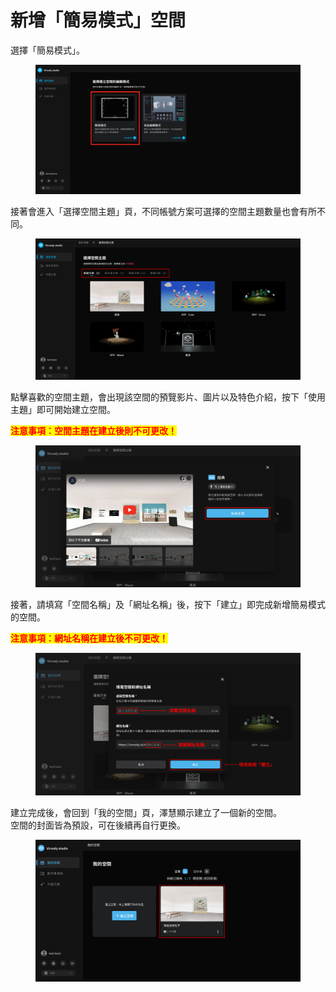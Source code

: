# 新增「簡易模式」空間

選擇「簡易模式」。

<figure><img src="../../.gitbook/assets/截圖 2023-03-17 下午2.49.07 (1).png" alt=""><figcaption></figcaption></figure>



接著會進入「選擇空間主題」頁，不同帳號方案可選擇的空間主題數量也會有所不同。

<figure><img src="../../.gitbook/assets/Frame 9 (4).png" alt=""><figcaption></figcaption></figure>



點擊喜歡的空間主題，會出現該空間的預覽影片、圖片以及特色介紹，按下「使用主題」即可開始建立空間。

<mark style="color:red;">**注意事項：空間主題在建立後則不可更改！**</mark>

<figure><img src="../../.gitbook/assets/Frame 10.png" alt=""><figcaption></figcaption></figure>



接著，請填寫「空間名稱」及「網址名稱」後，按下「建立」即完成新增簡易模式的空間。

<mark style="color:red;">**注意事項：網址名稱在建立後不可更改！**</mark>

<figure><img src="../../.gitbook/assets/Frame 11.png" alt=""><figcaption></figcaption></figure>



建立完成後，會回到「我的空間」頁，澤慧顯示建立了一個新的空間。\
空間的封面皆為預設，可在後續再自行更換。

<figure><img src="../../.gitbook/assets/Frame 12.png" alt=""><figcaption></figcaption></figure>
